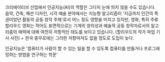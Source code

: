 크리에이티브 산업에서 인공지능(AI)의 역할은 그다지 눈에 띄지 않을 수도 있습니다. 음악, 건축, 패션 디자인, 시각 예술 분야에서는 지능형 알고리즘이 '지금까지 인간의 특권이었던 활동의 공동 창작 주체'로서 어느 정도 영향을 미치고 있지만, 영화, 특히 주류 할리우드 영화는 적어도 표면적으로는 기계의 창의성과 예술적 공동 창작자로서의 알고리즘의 매력에 대해 여전히 저항적인 태도를 보이고 있습니다. (할리우드의 작가 파업 기사 사진) + 한국 충무로에는 그러한 저항마저도 없을 정도로 도입이 늦다. 

인공지능은 '컴퓨터가 사람이 할 수 있는 일을 할 수 있도록 컴퓨터를 만들거나 프로그래밍하는 방법을 연구하는 학문'